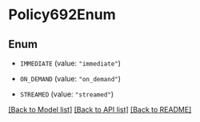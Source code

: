 # Policy692Enum

## Enum


* `IMMEDIATE` (value: `"immediate"`)

* `ON_DEMAND` (value: `"on_demand"`)

* `STREAMED` (value: `"streamed"`)


[[Back to Model list]](../README.md#documentation-for-models) [[Back to API list]](../README.md#documentation-for-api-endpoints) [[Back to README]](../README.md)


